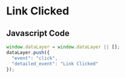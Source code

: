 # Link Clicked

### 

## Javascript Code
```js
window.dataLayer = window.dataLayer || [];
dataLayer.push({
  "event": "click",
  "detailed_event": "Link Clicked"
});
```








